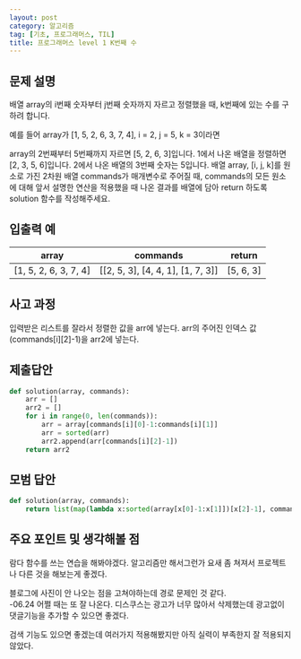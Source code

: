 ```yaml
---
layout: post
category: 알고리즘
tag: [기초, 프로그래머스, TIL]
title: 프로그래머스 level 1 K번째 수
---
```


## 문제 설명

배열 array의 i번째 숫자부터 j번째 숫자까지 자르고 정렬했을 때, k번째에 있는 수를 구하려 합니다.

예를 들어 array가 [1, 5, 2, 6, 3, 7, 4], i = 2, j = 5, k = 3이라면

array의 2번째부터 5번째까지 자르면 [5, 2, 6, 3]입니다.
1에서 나온 배열을 정렬하면 [2, 3, 5, 6]입니다.
2에서 나온 배열의 3번째 숫자는 5입니다.
배열 array, [i, j, k]를 원소로 가진 2차원 배열 commands가 매개변수로 주어질 때, commands의 모든 원소에 대해 앞서 설명한 연산을 적용했을 때 나온 결과를 배열에 담아 return 하도록 solution 함수를 작성해주세요.

## 입출력 예

<table>
  <thead>
    <tr>
      <th>array</th>
      <th>commands</th>
      <th>return</th>
    </tr>
  </thead>
  <tbody>
    <tr>
      <td>[1, 5, 2, 6, 3, 7, 4]</td>
      <td>[[2, 5, 3], [4, 4, 1], [1, 7, 3]]</td>
      <td>[5, 6, 3]</td>
    </tr>
  </tbody>
</table>


## 사고 과정

입력받은 리스트를 잘라서 정렬한 값을 arr에 넣는다.
arr의 주어진 인덱스 값(commands\[i]\[2]-1)을 arr2에 넣는다. 

## 제출답안

```python
def solution(array, commands):
    arr = []
    arr2 = [] 
    for i in range(0, len(commands)):
        arr = array[commands[i][0]-1:commands[i][1]]
        arr = sorted(arr)
        arr2.append(arr[commands[i][2]-1])
    return arr2
```

## 모범 답안

```python
def solution(array, commands):
    return list(map(lambda x:sorted(array[x[0]-1:x[1]])[x[2]-1], commands))
```

## 주요 포인트 및 생각해볼 점  
람다 함수를 쓰는 연습을 해봐야겠다.
알고리즘만 해서그런가 요새 좀 쳐져서 프로젝트나 다른 것을 해보는게 좋겠다.

블로그에 사진이 안 나오는 점을 고쳐야하는데 경로 문제인 것 같다.  
-06.24 어쩔 때는 또 잘 나온다.
디스쿠스는 광고가 너무 많아서 삭제했는데 광고없이 댓글기능을 추가할 수 있으면 좋겠다.   

검색 기능도 있으면 좋겠는데 여러가지 적용해봤지만 아직 실력이 부족한지 잘 적용되지 않았다.

